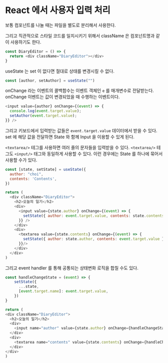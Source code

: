 # React 에서 사용자 입력 처리
보통 컴포넌트를 나눌 때는 파일을 별도로 분리해서 사용한다.

그리고 직관적으로 스타일 코드를 일치시키기 위해서 className 은 컴포넌트명과 같이 사용하기도 한다.
```javascript
const DiaryEditor = () => {
  return <div className="DiaryEditor"></div>
}
```

useState 는 set 이 없다면 절대로 상태를 변경시킬 수 없다.
```javascript
const [author, setAuthor] = useState("")
```

onChange 라는 이벤트의 콜백함수는 이벤트 객체인 ```e``` 를 매개변수로 전달받는다.
onChange 이벤트는 값이 변경되었을 때 수행하는 이벤트이다.
```javascript
<input value={author} onChange={(event) => {
  console.log(event.target.value);
  setAuthor(event.target.value);
}} />
```
그리고 키보드에서 입력받는 값들은 ```event.target.value``` 데이터에서 받을 수 있다.
set 에 해당 값을 전달하면 State 와 함께 Input 을 이용할 수 있게 된다.

```<textarea/>``` 테그를 사용하면 여러 줄의 문자들을 입력받을 수 있다.
```<textarea/>``` 테그도 ```<input/>``` 태그와 동일하게 사용할 수 있다. 
이런 경우에는 State 를 하나에 묶어서 사용할 수가 있다.
```javascript
const [state, setState] = useState({
  author: "choi",
  contents: 'Contents',
})

return (
  <div className="DiaryEditor">
    <h2>오늘의 일기</h2>
    <div>
      <input value={state.author} onChange={(event) => {
        setState({ author: event.target.value, contents: state.contents });
      }} />
    </div>
    <div>
      <textarea value={state.contents} onChange={(event) => {
        setState({ author: state.author, contents: event.target.value });
      }}/>
    </div>
  </div>
)
```

그리고 event handler 를 통해 공통되는 상태변화 로직을 합칠 수도 있다.
```javascript
const handleChangeState = (event) => {
    setState({
      ...state,
      [event.target.name]: event.target.value,
    })
}

return (
<div className="DiaryEditor">
  <h2>오늘의 일기</h2>
  <div>
    <input name="author" value={state.author} onChange={handleChangeState} />
  </div>
  <div>
    <textarea name="contents" value={state.contents} onChange={handleChangeState}/>
  </div>
</div>
)
```